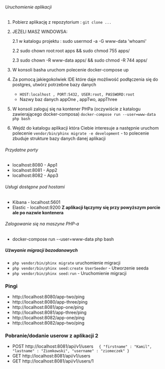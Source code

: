 ###### Uruchomienie aplikacji
1. Pobierz aplikację z repozytorium : `git clone ...`
2. JEŻELI MASZ WINDOWSA:
   
    2.1 w katalogu projektu : sudo usermod -a -G www-data 'whoami'
   
    2.2 sudo chown root:root apps && sudo chmod 755 apps/
   
    2.3 sudo chown -R www-data apps/ && sudo chmod -R 744 apps/
   
3. W konsoli basha uruchom polecenie docker-compose up
4. Za pomocą jakiegokolwiek IDE które daje możliwość podłączenia się do postgres, utwórz potrzebne bazy danych
    * `HOST:localhost , PORT:5432, USER:root, PASSWORD:root`
    * Nazwy baz danych appOne , appTwo, appThree
5. W konsoli zaloguj się na kontener PHPa (oczywiście z katalogu zawierającego docker-composa)
   `docker-compose run --user=www-data php bash`
6. Wejdź do katalogu aplikacji która Ciebie interesuje a następnie uruchom polecenie
   `vendor/bin/phinx migrate -e development` - to polecenie zbuduje strukture bazy danych danej aplikacji
   
###### Przydatne porty 

- localhost:8080 - App1
- localhost:8081 - App2
- localhost:8082 - App3

###### Usługi dostępne pod hostami 
- Kibana - localhost:5601
- Elastic - localhost:9200
  **Z aplikacji łączymy się przy powyższym porcie ale po nazwie kontenera**
  
###### Zalogowanie się na maszyne PHP-a
- docker-compose run --user=www-data php bash

##### Użwyanie migracji bazodanowych
- `php vendor/bin/phinx migrate` uruchomienie migracji
- `php vendor/bin/phinx seed:create UserSeeder` - Utworzenie seeda
- `php vendor/bin/phinx seed:run` - Uruchomienie migracji


### Pingi
- http://localhost:8080/app-two/ping
- http://localhost:8080/app-three/ping
- http://localhost:8081/app-one/ping
- http://localhost:8081/app-three/ping
- http://localhost:8082/app-one/ping
- http://localhost:8082/app-two/ping

### Pobranie/dodanie userow z aplikacji 2
- POST http://localhost:8081/api/v1/users
`  {
   "firstname" : "Kamil",
   "lastname" : "Ziomkowski",
   "username" : "ziomeczek"
  }`
- GET http://localhost:8081/api/v1/users
- GET http://localhost:8081/api/v1/users/1


